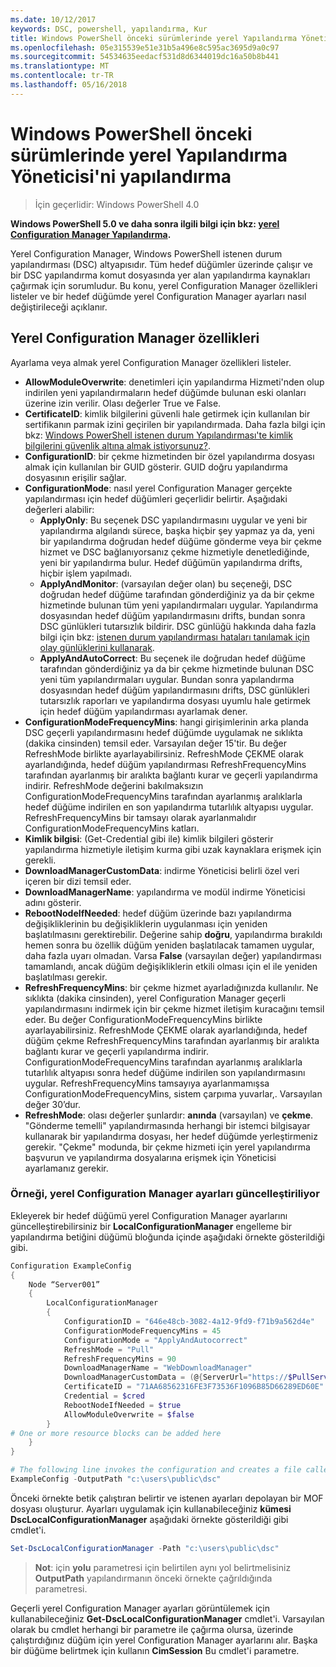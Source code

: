 ```yaml
---
ms.date: 10/12/2017
keywords: DSC, powershell, yapılandırma, Kur
title: Windows PowerShell önceki sürümlerinde yerel Yapılandırma Yöneticisi'ni yapılandırma
ms.openlocfilehash: 05e315539e51e31b5a496e8c595ac3695d9a0c97
ms.sourcegitcommit: 54534635eedacf531d8d6344019dc16a50b8b441
ms.translationtype: MT
ms.contentlocale: tr-TR
ms.lasthandoff: 05/16/2018
---
```

# <a name="configuring-the-local-configuration-manager-in-previous-versions-of-windows-powershell"></a>Windows PowerShell önceki sürümlerinde yerel Yapılandırma Yöneticisi'ni yapılandırma

>İçin geçerlidir: Windows PowerShell 4.0

**Windows PowerShell 5.0 ve daha sonra ilgili bilgi için bkz: [yerel Configuration Manager Yapılandırma](metaConfig.md).**

Yerel Configuration Manager, Windows PowerShell istenen durum yapılandırması (DSC) altyapısıdır.
Tüm hedef düğümler üzerinde çalışır ve bir DSC yapılandırma komut dosyasında yer alan yapılandırma kaynakları çağırmak için sorumludur.
Bu konu, yerel Configuration Manager özellikleri listeler ve bir hedef düğümde yerel Configuration Manager ayarları nasıl değiştirileceği açıklanır.

## <a name="local-configuration-manager-properties"></a>Yerel Configuration Manager özellikleri

Ayarlama veya almak yerel Configuration Manager özellikleri listeler.

- **AllowModuleOverwrite**: denetimleri için yapılandırma Hizmeti'nden olup indirilen yeni yapılandırmaların hedef düğümde bulunan eski olanları üzerine izin verilir. Olası değerler True ve False.
- **CertificateID**: kimlik bilgilerini güvenli hale getirmek için kullanılan bir sertifikanın parmak izini geçirilen bir yapılandırmada. Daha fazla bilgi için bkz: [Windows PowerShell istenen durum Yapılandırması'te kimlik bilgilerini güvenlik altına almak istiyorsunuz?](http://blogs.msdn.com/b/powershell/archive/2014/01/31/want-to-secure-credentials-in-windows-powershell-desired-state-configuration.aspx).
- **ConfigurationID**: bir çekme hizmetinden bir özel yapılandırma dosyası almak için kullanılan bir GUID gösterir. GUID doğru yapılandırma dosyasının erişilir sağlar.
- **ConfigurationMode**: nasıl yerel Configuration Manager gerçekte yapılandırması için hedef düğümleri geçerlidir belirtir. Aşağıdaki değerleri alabilir:
  - **ApplyOnly**: Bu seçenek DSC yapılandırmasını uygular ve yeni bir yapılandırma algılandı sürece, başka hiçbir şey yapmaz ya da, yeni bir yapılandırma doğrudan hedef düğüme gönderme veya bir çekme hizmet ve DSC bağlanıyorsanız çekme hizmetiyle denetlediğinde, yeni bir yapılandırma bulur. Hedef düğümün yapılandırma drifts, hiçbir işlem yapılmadı.
  - **ApplyAndMonitor**: (varsayılan değer olan) bu seçeneği, DSC doğrudan hedef düğüme tarafından gönderdiğiniz ya da bir çekme hizmetinde bulunan tüm yeni yapılandırmaları uygular. Yapılandırma dosyasından hedef düğüm yapılandırmasını drifts, bundan sonra DSC günlükleri tutarsızlık bildirir. DSC günlüğü hakkında daha fazla bilgi için bkz: [istenen durum yapılandırması hataları tanılamak için olay günlüklerini kullanarak](http://blogs.msdn.com/b/powershell/archive/2014/01/03/using-event-logs-to-diagnose-errors-in-desired-state-configuration.aspx).
  - **ApplyAndAutoCorrect**: Bu seçenek ile doğrudan hedef düğüme tarafından gönderdiğiniz ya da bir çekme hizmetinde bulunan DSC yeni tüm yapılandırmaları uygular. Bundan sonra yapılandırma dosyasından hedef düğüm yapılandırmasını drifts, DSC günlükleri tutarsızlık raporları ve yapılandırma dosyası uyumlu hale getirmek için hedef düğüm yapılandırması ayarlamak dener.
- **ConfigurationModeFrequencyMins**: hangi girişimlerinin arka planda DSC geçerli yapılandırmasını hedef düğümde uygulamak ne sıklıkta (dakika cinsinden) temsil eder. Varsayılan değer 15'tir. Bu değer RefreshMode birlikte ayarlayabilirsiniz. RefreshMode ÇEKME olarak ayarlandığında, hedef düğüm yapılandırması RefreshFrequencyMins tarafından ayarlanmış bir aralıkta bağlantı kurar ve geçerli yapılandırma indirir. RefreshMode değerini bakılmaksızın ConfigurationModeFrequencyMins tarafından ayarlanmış aralıklarla hedef düğüme indirilen en son yapılandırma tutarlılık altyapısı uygular. RefreshFrequencyMins bir tamsayı olarak ayarlanmalıdır ConfigurationModeFrequencyMins katları.
- **Kimlik bilgisi**: (Get-Credential gibi ile) kimlik bilgileri gösterir yapılandırma hizmetiyle iletişim kurma gibi uzak kaynaklara erişmek için gerekli.
- **DownloadManagerCustomData**: indirme Yöneticisi belirli özel veri içeren bir dizi temsil eder.
- **DownloadManagerName**: yapılandırma ve modül indirme Yöneticisi adını gösterir.
- **RebootNodeIfNeeded**: hedef düğüm üzerinde bazı yapılandırma değişikliklerinin bu değişikliklerin uygulanması için yeniden başlatılmasını gerektirebilir. Değerine sahip **doğru**, yapılandırma bırakıldı hemen sonra bu özellik düğüm yeniden başlatılacak tamamen uygular, daha fazla uyarı olmadan. Varsa **False** (varsayılan değer) yapılandırması tamamlandı, ancak düğüm değişikliklerin etkili olması için el ile yeniden başlatılması gerekir.
- **RefreshFrequencyMins**: bir çekme hizmet ayarladığınızda kullanılır. Ne sıklıkta (dakika cinsinden), yerel Configuration Manager geçerli yapılandırmasını indirmek için bir çekme hizmet iletişim kuracağını temsil eder. Bu değer ConfigurationModeFrequencyMins birlikte ayarlayabilirsiniz. RefreshMode ÇEKME olarak ayarlandığında, hedef düğüm çekme RefreshFrequencyMins tarafından ayarlanmış bir aralıkta bağlantı kurar ve geçerli yapılandırma indirir. ConfigurationModeFrequencyMins tarafından ayarlanmış aralıklarla tutarlılık altyapısı sonra hedef düğüme indirilen son yapılandırmasını uygular. RefreshFrequencyMins tamsayıya ayarlanmamışsa ConfigurationModeFrequencyMins, sistem çarpıma yuvarlar,. Varsayılan değer 30’dur.
- **RefreshMode**: olası değerler şunlardır: **anında** (varsayılan) ve **çekme**. "Gönderme temelli" yapılandırmasında herhangi bir istemci bilgisayar kullanarak bir yapılandırma dosyası, her hedef düğümde yerleştirmeniz gerekir. "Çekme" modunda, bir çekme hizmeti için yerel yapılandırma başvurun ve yapılandırma dosyalarına erişmek için Yöneticisi ayarlamanız gerekir.

### <a name="example-of-updating-local-configuration-manager-settings"></a>Örneği, yerel Configuration Manager ayarları güncelleştiriliyor

Ekleyerek bir hedef düğümü yerel Configuration Manager ayarlarını güncelleştirebilirsiniz bir **LocalConfigurationManager** engelleme bir yapılandırma betiğini düğümü bloğunda içinde aşağıdaki örnekte gösterildiği gibi.

```powershell
Configuration ExampleConfig
{
    Node “Server001”
    {
        LocalConfigurationManager
        {
            ConfigurationID = "646e48cb-3082-4a12-9fd9-f71b9a562d4e"
            ConfigurationModeFrequencyMins = 45
            ConfigurationMode = "ApplyAndAutocorrect"
            RefreshMode = "Pull"
            RefreshFrequencyMins = 90
            DownloadManagerName = "WebDownloadManager"
            DownloadManagerCustomData = (@{ServerUrl="https://$PullService/psdscpullserver.svc"})
            CertificateID = "71AA68562316FE3F73536F1096B85D66289ED60E"
            Credential = $cred
            RebootNodeIfNeeded = $true
            AllowModuleOverwrite = $false
        }
# One or more resource blocks can be added here
    }
}

# The following line invokes the configuration and creates a file called Server001.meta.mof at the specified path
ExampleConfig -OutputPath "c:\users\public\dsc"
```

Önceki örnekte betik çalıştıran belirtir ve istenen ayarları depolayan bir MOF dosyası oluşturur.
Ayarları uygulamak için kullanabileceğiniz **kümesi DscLocalConfigurationManager** aşağıdaki örnekte gösterildiği gibi cmdlet'i.

```powershell
Set-DscLocalConfigurationManager -Path "c:\users\public\dsc"
```

> **Not**: için **yolu** parametresi için belirtilen aynı yol belirtmelisiniz **OutputPath** yapılandırmanın önceki örnekte çağrıldığında parametresi.

Geçerli yerel Configuration Manager ayarları görüntülemek için kullanabileceğiniz **Get-DscLocalConfigurationManager** cmdlet'i.
Varsayılan olarak bu cmdlet herhangi bir parametre ile çağırma olursa, üzerinde çalıştırdığınız düğüm için yerel Configuration Manager ayarlarını alır.
Başka bir düğüme belirtmek için kullanın **CimSession** Bu cmdlet'i parametre.